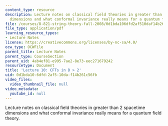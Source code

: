 ```yaml
---
content_type: resource
description: Lecture notes on classical field theories in greater than 2 spacetime
  dimensions and what conformal invariance really means for a quantum field theory.
file: /courses/8-821-string-theory-fall-2008/0d1bda106dfd2af510daf14b261c56fb_lecture10.pdf
file_type: application/pdf
learning_resource_types:
- Lecture Notes
license: https://creativecommons.org/licenses/by-nc-sa/4.0/
ocw_type: OCWFile
parent_title: Lecture Notes
parent_type: CourseSection
parent_uid: 4ab4ef81-e995-7ae2-8e73-eec271679242
resourcetype: Document
title: 'Lecture 10: CFTs in D > 2'
uid: 0d1bda10-6dfd-2af5-10da-f14b261c56fb
video_files:
  video_thumbnail_file: null
video_metadata:
  youtube_id: null
---
```

Lecture notes on classical field theories in greater than 2 spacetime dimensions and what conformal invariance really means for a quantum field theory.